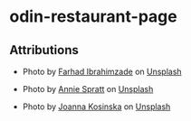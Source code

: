 # odin-restaurant-page

## Attributions
- Photo by <a href="https://unsplash.com/@ferhadd?utm_content=creditCopyText&utm_medium=referral&utm_source=unsplash">Farhad Ibrahimzade</a> on <a href="https://unsplash.com/photos/a-room-filled-with-lots-of-green-plants-K8OPYyAEtvI?utm_content=creditCopyText&utm_medium=referral&utm_source=unsplash">Unsplash</a>

- Photo by <a href="https://unsplash.com/@anniespratt?utm_content=creditCopyText&utm_medium=referral&utm_source=unsplash">Annie Spratt</a> on <a href="https://unsplash.com/photos/black-and-silver-tlr-camera-on-isle-of-wight-map-X_NiqkkzVgM?utm_content=creditCopyText&utm_medium=referral&utm_source=unsplash">Unsplash</a>
  
- Photo by <a href="https://unsplash.com/@joannakosinska?utm_content=creditCopyText&utm_medium=referral&utm_source=unsplash">Joanna Kosinska</a> on <a href="https://unsplash.com/photos/flat-lay-photography-of-spices-on-plate-i0IvwAhhGZM?utm_content=creditCopyText&utm_medium=referral&utm_source=unsplash">Unsplash</a>